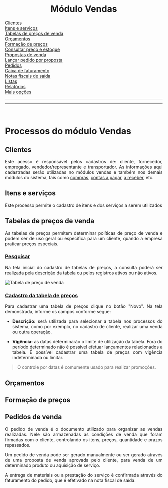 <div align= "justify">

# <div align="center"> **Módulo Vendas** </div>

[Clientes](#clientes) <br>
[Itens e serviços](#itens-e-servicos) <br>
[Tabelas de preços de venda](#tabela-de-precos-de-venda) <br>
[Orçamentos](#orcamentos) <br>
[Formação de preços](#formacao-de-precos) <br>
[Consultar preço e estoque](#consultar-preco-e-estoque) <br>
[Propostas de venda](#propostas-de-venda) <br>
[Lançar pedido por proposta](#lancar-pedido-por-proposta) <br>
[Pedidos](#pedidos) <br>
[Caixa de faturamento](#caixa-de-faturamento) <br>
[Notas fiscais de saída](#notas-fiscais-de-saida) <br>
[Listas](#listas) <br>
[Relatórios](#relatorios) <br>
[Mais opções](#mais-opcoes) <br>

____________________________

_____________________________

<br>

# **Processos do módulo Vendas**

## Clientes

Este acesso é responsável pelos cadastros de: cliente, fornecedor, empregado, vendedor/representante e transportador. As informações aqui cadastradas serão utilizadas no módulos vendas e também nos demais módulos do sistema, tais como [compras](~/manual_proced_tecnico/Modulos/compras.md), [contas a pagar](~/manual_proced_tecnico/Modulos/pagar.md), [a receber](~/manual_proced_tecnico/Modulos/receber.md), etc.  


## Itens e serviços

Este processo permite o cadastro de itens e dos serviços a serem utilizados 

## Tabelas de preços de venda

As tabelas de preços permitem determinar políticas de preço de venda e podem ser de uso geral ou específica para um cliente, quando a empresa praticar preços especiais.

### <u>Pesquisar</u>

Na tela inicial do cadastro de tabelas de preços, a consulta poderá ser realizada pela descrição da tabela ou pelos registros ativos ou não ativos.

![Tabela de preço de venda](../Img/manual_m2/tabelaPrecoVendaPesquisa.png)

### <u>Cadastro da tabela de preços</u>

Para cadastrar uma tabela de preços clique no botão "Novo". Na tela demonstrada, informe os campos conforme segue:
- **Descrição:** será utilizada para selecionar a tabela nos processos do sistema, como por exemplo, no cadastro de cliente, realizar uma venda ou outra operação.

- **Vigência:** as datas determinarão o limite de utilização da tabela. Fora do período determinado não é possível efetuar lançamentos relacionados a tabela. É possível cadastrar uma tabela de preços com vigência indeterminada ou limitar.

> O controle por datas é comumente usado para realizar promoções.



<!--

Tabela promocional
Normalmente a empresa tem sua política de preços cadastradas através de tabelas de preços. A tabela de preços promocional permite desviar da política padrão e utilizar a promoção quando for desejado.

Pode ser cadastrada por exemplo uma tabela promocional para os itens da tabela da linha popular ou promoção para a tabela de preços a vista.

A tabela promocional normalmente tem uma vigência determinada. O sistema utilizará a promoção apenas no período de vigência.

Lançar os itens e preços da tabela
Após cadastrar a tabela devem ser relacionados os itens e preços. É possível inserir itens individualmente ou utilizar a ferramenta de lotes para cadastrar vários itens com um critério comum.

Cadastrar itens individualmente
Para cadastrar um item manualmente informe o item desejado, unidade e preço máximo e mínimo.

Cada unidade usada para comercializar o item deve ser informada na tabela de preços.

O preço mínimo e máximo são opcionais, caso a empresa não permite vender fora da faixa estabelecida.

Cadastrar itens em lote
Ao cadastrar uma tabela nova pode haver muitos itens para inserir. Nesse caso a ferramenta para adicionar vários itens na tabela de preços permite inserir itens por critérios como grupo, tipo de item, marca, etc.

Reajustar preços
Permite reajustar o preço de venda, preço mínimo e máximo dos itens da tabela em lote.

Campos Definir e De
Indica se o reajuste é para aumentar o reduzir o preço e o valor ou percentual de reajuste.

Sobre
Indica se o reajuste será do preço de venda, mínimo, máximo, frete ou todos.

Forma de cálculo e casas decimais
Indica como o sistema deve calcular o preço com números decimais. É possível truncar ou arredondar valores e especificar quantas casas decimais devem ser consideradas. Por exemplo:

Digamos que o preço do item foi alterado para 1,4450 após o reajuste. Conforme a configuração o preço será alterado conforme a tabela abaixo:

 

Casas decimais/Forma de cálculo
0
1
2
3
Truncar	1,00	1,40	1,44	1,445
Arredondar	1,00	1,40	1,45	1,445
 -->

## Orçamentos

## Formação de preços



## Pedidos de venda

O pedido de venda é o documento utilizado para organizar as vendas realizadas. Nele são armazenadas as condições de venda que foram firmadas com o cliente, controlando os itens, preços, quantidade e prazos repassados.

Um pedido de venda pode ser gerado manualmente ou ser gerado através de uma proposta de venda aprovada pelo cliente, para venda de um determinado produto ou aquisição de serviço.

A entrega de materiais ou a prestação do serviço é confirmada através do faturamento do pedido, que é efetivado na nota fiscal de saída.


<!--Lançando um pedido de venda
Área geral
A área geral identifica o pedido de venda. Informe a data do pedido, o vendedor que irá receber comissão sobre a venda, o cliente e altere o endereço se for necessário. Caso seja possível, informe também o número do pedido do cliente, para que o processo B2B seja facilitado.

Número do pedido do cliente

Icon
Quando o número do pedido do cliente é informado, a nota fiscal eletrônica vinculada ao pedido é enviada ao cliente com esta informação, que poderá auxiliar o cliente na importação e vinculação dos dados.

Área de itens
A área de itens possibilita a inserção discriminada dos produtos e serviços contidos no pedido de venda. Nessa mesma área é possível:

Conceder desconto em percentual ou em valor sobre os itens do pedido. O valor informado será rateado para todos os itens do pedido, sem exceção. No caso em que os itens já possuírem valores de desconto informado, o sistema irá desconsiderar o valor antigo e atribuir o novo valor rateado. Com isso, o valor total de cada item será recalculado, assim como os valores dos impostos.
Acrescentar outras despesas no pedido. Este valor será também rateado para os itens do pedido e irá interferir nos valores de impostos já lançados. O valor total do item não é alterado.
Acesse o link de item do pedido de venda para mais detalhes sobre a inserção de itens no pedido.

Área de transporte
Na área de entrega deve ser informado o transportador e os detalhes do transporte como a modalidade, valor do frete, valor do seguro e a transportadora para redespacho. A alteração nos valores de frete e seguro irão refazer o cálculo dos impostos dos itens do pedido.

Área de resumo
No resumo do pedido são apresentados os totalizadores de valores e impostos do pedido. São dados apenas informativos e servem para que o usuário possa verificar em uma visão ampla os totais do pedido de venda.

Área de fechamento
Nessa área deve ser definida a condição de pagamento e a classificação da venda para o fluxo de caixa através da natureza financeira. Também pode ser informado as observações internas do pedido e observações para o cliente.

Alterando um pedido de venda
Após o processamento do pedido não é permitido alterar seus dados pela tela de cadastro. Para realizar modificações específicas, utilize as funções para alteração do pedido. 
-->


</div>



